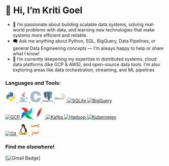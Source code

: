 # 👋 **Hi, I’m Kriti Goel**


- 👀 I’m passionate about building scalable data systems, solving real-world problems with data, and learning new technologies that make systems more efficient and reliable.
- 🗨️ Ask me anything about Python, SQL, BigQuery, Data Pipelines, or general Data Engineering concepts — I’m always happy to help or share what I know!
- 🌱 I’m currently deepening my expertise in distributed systems, cloud data platforms (like GCP & AWS), and open-source data tools. I'm also exploring areas like data orchestration, streaming, and ML pipelines


### Languages and Tools:
<p align="left"> <!-- Programming Languages --> <a href="https://www.python.org" target="_blank"> <img src="https://raw.githubusercontent.com/devicons/devicon/master/icons/python/python-original.svg" alt="Python" width="35" height="35"/> </a> <a href="https://www.java.com" target="_blank"> <img src="https://raw.githubusercontent.com/devicons/devicon/master/icons/java/java-original.svg" alt="Java" width="35" height="35"/> </a> <a href="https://www.cprogramming.com/" target="_blank"> <img src="https://raw.githubusercontent.com/devicons/devicon/master/icons/c/c-original.svg" alt="C" width="35" height="35"/> </a> <!-- Databases -->
<a href="https://www.postgresql.org/" target="_blank"> <img src="https://raw.githubusercontent.com/devicons/devicon/master/icons/postgresql/postgresql-original-wordmark.svg" alt="PostgreSQL" width="35" height="35"/> </a>
<a href="https://www.mysql.com/" target="_blank"> <img src="https://raw.githubusercontent.com/devicons/devicon/master/icons/mysql/mysql-original-wordmark.svg" alt="MySQL" width="35" height="35"/> </a>
<a href="https://www.sqlite.org/" target="_blank"> <img src="https://www.vectorlogo.zone/logos/sqlite/sqlite-icon.svg" alt="SQLite" width="35" height="35"/> </a>
<a href="https://cloud.google.com/bigquery" target="_blank"> <img src="https://www.vectorlogo.zone/logos/google_bigquery/google_bigquery-icon.svg" alt="BigQuery" width="35" height="35"/> </a>

<!-- Data Engineering & Cloud Tools -->
<a href="https://cloud.google.com/" target="_blank"> <img src="https://www.vectorlogo.zone/logos/google_cloud/google_cloud-icon.svg" alt="GCP" width="35" height="35"/> </a>
<a href="https://airflow.apache.org/" target="_blank"> <img src="https://raw.githubusercontent.com/devicons/devicon/master/icons/apacheairflow/apacheairflow-original.svg" alt="Airflow" width="35" height="35"/> </a>
<a href="https://spark.apache.org/" target="_blank"> <img src="https://raw.githubusercontent.com/devicons/devicon/master/icons/apache/apache-original.svg" alt="Apache Spark" width="35" height="35"/> </a>
<a href="https://kafka.apache.org/" target="_blank"> <img src="https://www.vectorlogo.zone/logos/apache_kafka/apache_kafka-icon.svg" alt="Kafka" width="35" height="35"/> </a>
<a href="https://hadoop.apache.org/" target="_blank"> <img src="https://www.vectorlogo.zone/logos/apache_hadoop/apache_hadoop-icon.svg" alt="Hadoop" width="35" height="35"/> </a>
<a href="https://kubernetes.io/" target="_blank"> <img src="https://www.vectorlogo.zone/logos/kubernetes/kubernetes-icon.svg" alt="Kubernetes" width="35" height="35"/> </a>

<!-- Dev Tools -->
<a href="https://git-scm.com/" target="_blank"> <img src="https://www.vectorlogo.zone/logos/git-scm/git-scm-icon.svg" alt="Git" width="35" height="35"/> </a>
<a href="https://www.linux.org/" target="_blank"> <img src="https://raw.githubusercontent.com/devicons/devicon/master/icons/linux/linux-original.svg" alt="Linux" width="35" height="35"/> </a>
<a href="https://jupyter.org/" target="_blank"> <img src="https://raw.githubusercontent.com/devicons/devicon/master/icons/jupyter/jupyter-original.svg" alt="Jupyter" width="35" height="35"/> </a>

</p>


### **Find me elsewhere!**

[![Gmail Badge](https://img.shields.io/badge/-krigoe123@gmail.com-c14438?style=flat&logo=Gmail&logoColor=white&link=mailto:krigoe123@gmail.com)]


<!---
kritig09/kritig09 is a ✨ special ✨ repository because its `README.md` (this file) appears on your GitHub profile.
You can click the Preview link to take a look at your changes.
--->
